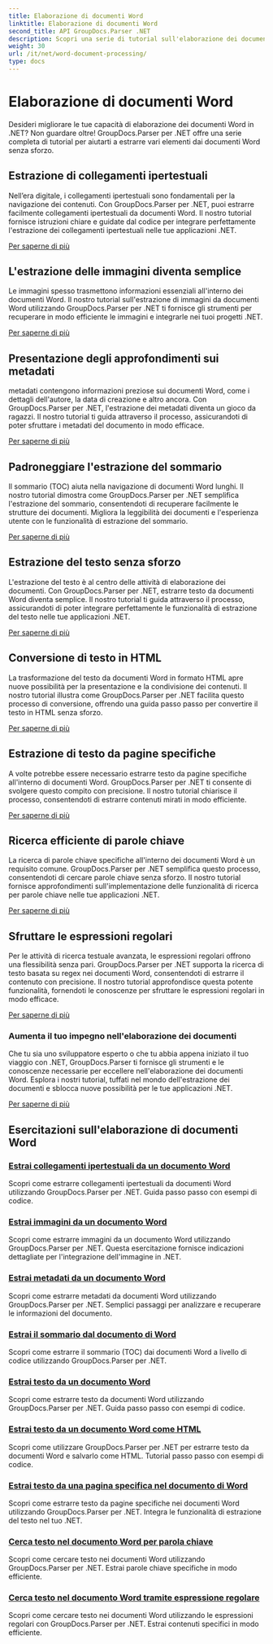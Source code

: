 ```yaml
---
title: Elaborazione di documenti Word
linktitle: Elaborazione di documenti Word
second_title: API GroupDocs.Parser .NET
description: Scopri una serie di tutorial sull'elaborazione dei documenti Word utilizzando GroupDocs.Parser per .NET. Estrai collegamenti ipertestuali, immagini, metadati e altro ancora.
weight: 30
url: /it/net/word-document-processing/
type: docs
---
```

# Elaborazione di documenti Word

Desideri migliorare le tue capacità di elaborazione dei documenti Word in .NET? Non guardare oltre! GroupDocs.Parser per .NET offre una serie completa di tutorial per aiutarti a estrarre vari elementi dai documenti Word senza sforzo.

## Estrazione di collegamenti ipertestuali
Nell’era digitale, i collegamenti ipertestuali sono fondamentali per la navigazione dei contenuti. Con GroupDocs.Parser per .NET, puoi estrarre facilmente collegamenti ipertestuali da documenti Word. Il nostro tutorial fornisce istruzioni chiare e guidate dal codice per integrare perfettamente l'estrazione dei collegamenti ipertestuali nelle tue applicazioni .NET.

[Per saperne di più](./extract-hyperlinks-from-word-document/)

## L'estrazione delle immagini diventa semplice
Le immagini spesso trasmettono informazioni essenziali all'interno dei documenti Word. Il nostro tutorial sull'estrazione di immagini da documenti Word utilizzando GroupDocs.Parser per .NET ti fornisce gli strumenti per recuperare in modo efficiente le immagini e integrarle nei tuoi progetti .NET.

[Per saperne di più](./extract-images-from-word-document/)

## Presentazione degli approfondimenti sui metadati
metadati contengono informazioni preziose sui documenti Word, come i dettagli dell'autore, la data di creazione e altro ancora. Con GroupDocs.Parser per .NET, l'estrazione dei metadati diventa un gioco da ragazzi. Il nostro tutorial ti guida attraverso il processo, assicurandoti di poter sfruttare i metadati del documento in modo efficace.

[Per saperne di più](./extract-metadata-from-word-document/)

## Padroneggiare l'estrazione del sommario
Il sommario (TOC) aiuta nella navigazione di documenti Word lunghi. Il nostro tutorial dimostra come GroupDocs.Parser per .NET semplifica l'estrazione del sommario, consentendoti di recuperare facilmente le strutture dei documenti. Migliora la leggibilità dei documenti e l'esperienza utente con le funzionalità di estrazione del sommario.

[Per saperne di più](./extract-table-of-contents-from-word-document/)

## Estrazione del testo senza sforzo
L'estrazione del testo è al centro delle attività di elaborazione dei documenti. Con GroupDocs.Parser per .NET, estrarre testo da documenti Word diventa semplice. Il nostro tutorial ti guida attraverso il processo, assicurandoti di poter integrare perfettamente le funzionalità di estrazione del testo nelle tue applicazioni .NET.

[Per saperne di più](./extract-text-from-word-document/)

## Conversione di testo in HTML
La trasformazione del testo da documenti Word in formato HTML apre nuove possibilità per la presentazione e la condivisione dei contenuti. Il nostro tutorial illustra come GroupDocs.Parser per .NET facilita questo processo di conversione, offrendo una guida passo passo per convertire il testo in HTML senza sforzo.

[Per saperne di più](./extract-text-from-word-document-as-html/)

## Estrazione di testo da pagine specifiche
A volte potrebbe essere necessario estrarre testo da pagine specifiche all'interno di documenti Word. GroupDocs.Parser per .NET ti consente di svolgere questo compito con precisione. Il nostro tutorial chiarisce il processo, consentendoti di estrarre contenuti mirati in modo efficiente.

[Per saperne di più](./extract-text-from-specific-page-in-word-document/)

## Ricerca efficiente di parole chiave
La ricerca di parole chiave specifiche all'interno dei documenti Word è un requisito comune. GroupDocs.Parser per .NET semplifica questo processo, consentendoti di cercare parole chiave senza sforzo. Il nostro tutorial fornisce approfondimenti sull'implementazione delle funzionalità di ricerca per parole chiave nelle tue applicazioni .NET.

[Per saperne di più](./search-text-in-word-document-by-keyword/)

## Sfruttare le espressioni regolari
Per le attività di ricerca testuale avanzata, le espressioni regolari offrono una flessibilità senza pari. GroupDocs.Parser per .NET supporta la ricerca di testo basata su regex nei documenti Word, consentendoti di estrarre il contenuto con precisione. Il nostro tutorial approfondisce questa potente funzionalità, fornendoti le conoscenze per sfruttare le espressioni regolari in modo efficace.

[Per saperne di più](./search-text-in-word-document-by-regular-expression/)

### Aumenta il tuo impegno nell'elaborazione dei documenti

Che tu sia uno sviluppatore esperto o che tu abbia appena iniziato il tuo viaggio con .NET, GroupDocs.Parser ti fornisce gli strumenti e le conoscenze necessarie per eccellere nell'elaborazione dei documenti Word. Esplora i nostri tutorial, tuffati nel mondo dell'estrazione dei documenti e sblocca nuove possibilità per le tue applicazioni .NET.

[Per saperne di più](./extract-hyperlinks-from-word-document/)

## Esercitazioni sull'elaborazione di documenti Word
### [Estrai collegamenti ipertestuali da un documento Word](./extract-hyperlinks-from-word-document/)
Scopri come estrarre collegamenti ipertestuali da documenti Word utilizzando GroupDocs.Parser per .NET. Guida passo passo con esempi di codice.
### [Estrai immagini da un documento Word](./extract-images-from-word-document/)
Scopri come estrarre immagini da un documento Word utilizzando GroupDocs.Parser per .NET. Questa esercitazione fornisce indicazioni dettagliate per l'integrazione dell'immagine in .NET.
### [Estrai metadati da un documento Word](./extract-metadata-from-word-document/)
Scopri come estrarre metadati da documenti Word utilizzando GroupDocs.Parser per .NET. Semplici passaggi per analizzare e recuperare le informazioni del documento.
### [Estrai il sommario dal documento di Word](./extract-table-of-contents-from-word-document/)
Scopri come estrarre il sommario (TOC) dai documenti Word a livello di codice utilizzando GroupDocs.Parser per .NET.
### [Estrai testo da un documento Word](./extract-text-from-word-document/)
Scopri come estrarre testo da documenti Word utilizzando GroupDocs.Parser per .NET. Guida passo passo con esempi di codice.
### [Estrai testo da un documento Word come HTML](./extract-text-from-word-document-as-html/)
Scopri come utilizzare GroupDocs.Parser per .NET per estrarre testo da documenti Word e salvarlo come HTML. Tutorial passo passo con esempi di codice.
### [Estrai testo da una pagina specifica nel documento di Word](./extract-text-from-specific-page-in-word-document/)
Scopri come estrarre testo da pagine specifiche nei documenti Word utilizzando GroupDocs.Parser per .NET. Integra le funzionalità di estrazione del testo nel tuo .NET.
### [Cerca testo nel documento Word per parola chiave](./search-text-in-word-document-by-keyword/)
Scopri come cercare testo nei documenti Word utilizzando GroupDocs.Parser per .NET. Estrai parole chiave specifiche in modo efficiente.
### [Cerca testo nel documento Word tramite espressione regolare](./search-text-in-word-document-by-regular-expression/)
Scopri come cercare testo nei documenti Word utilizzando le espressioni regolari con GroupDocs.Parser per .NET. Estrai contenuti specifici in modo efficiente.